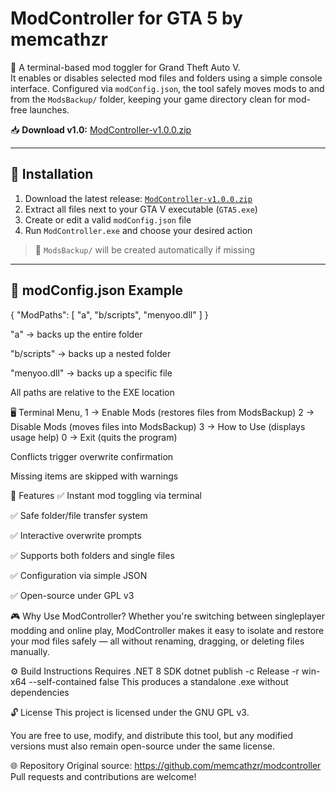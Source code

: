 # ModController for GTA 5 by memcathzr

🔧 A terminal-based mod toggler for Grand Theft Auto V.  
It enables or disables selected mod files and folders using a simple console interface. Configured via `modConfig.json`, the tool safely moves mods to and from the `ModsBackup/` folder, keeping your game directory clean for mod-free launches.

📥 **Download v1.0:** [ModController-v1.0.0.zip](https://github.com/memcathzr/modcontroller/releases/tag/v1.0.0)

---

## 🧩 Installation

1. Download the latest release: [`ModController-v1.0.0.zip`](https://github.com/memcathzr/modcontroller/releases/latest)
2. Extract all files next to your GTA V executable (`GTA5.exe`)
3. Create or edit a valid `modConfig.json` file
4. Run `ModController.exe` and choose your desired action

> 🔸 `ModsBackup/` will be created automatically if missing




---

## 📝 modConfig.json Example

{
  "ModPaths": [
    "a",
    "b/scripts",
    "menyoo.dll"
  ]
}

"a" → backs up the entire folder

"b/scripts" → backs up a nested folder

"menyoo.dll" → backs up a specific file

All paths are relative to the EXE location

🖥️ Terminal Menu,
1 → Enable Mods     (restores files from ModsBackup)
2 → Disable Mods    (moves files into ModsBackup)
3 → How to Use      (displays usage help)
0 → Exit            (quits the program)

Conflicts trigger overwrite confirmation

Missing items are skipped with warnings

🌟 Features
✅ Instant mod toggling via terminal

✅ Safe folder/file transfer system

✅ Interactive overwrite prompts

✅ Supports both folders and single files

✅ Configuration via simple JSON

✅ Open-source under GPL v3

🎮 Why Use ModController?
Whether you're switching between singleplayer modding and online play, ModController makes it easy to isolate and restore your mod files safely — all without renaming, dragging, or deleting files manually.

⚙️ Build Instructions
Requires .NET 8 SDK
dotnet publish -c Release -r win-x64 --self-contained false
This produces a standalone .exe without dependencies

🔓 License
This project is licensed under the GNU GPL v3.

You are free to use, modify, and distribute this tool, but any modified versions must also remain open-source under the same license.

🌐 Repository
Original source: https://github.com/memcathzr/modcontroller Pull requests and contributions are welcome!




